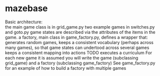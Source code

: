 # mazebase

Basic architecture:   
the main game class is in grid_game.py
two example games in switches.py and goto.py
game states are described via the attributes of the items in the game.
a factory, main class in game_factory.py, defines a wrapper that:
  generates random games, 
  keeps a consistent vocabulary (perhaps across many games), so that game states can undertood across several games
  keeps a consistent mapping into actions
  TODO executes a curriculum
For each new game it is assumed you will write the game (subclassing grid_game) and a factory (subclassing game_factory) 
See game_factory.py for an example of how to build a factory with multiple games
